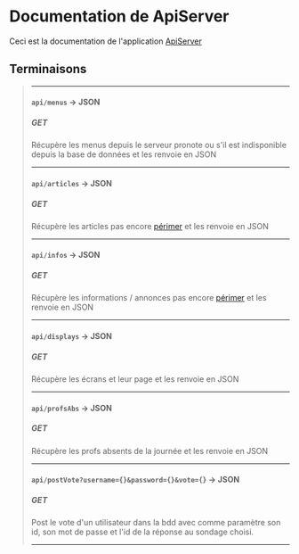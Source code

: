 # Documentation de ApiServer
Ceci est la documentation de l'application [ApiServer](../servers.md#apiserver)
 
## Terminaisons 
>___
>#### `api/menus` -> JSON
>##### GET
>Récupère les menus depuis le serveur pronote ou s'il est indisponible depuis la base de données et les renvoie en JSON
>___
>#### `api/articles` -> JSON
>##### GET
>Récupère les articles pas encore [périmer](../user.md#une-date-de-péremption) et les renvoie en JSON
>___
>#### `api/infos` -> JSON
>##### GET
>Récupère les informations / annonces pas encore [périmer](../user.md#une-date-de-péremption) et les renvoie en JSON
>___
>#### `api/displays` -> JSON
>##### GET
>Récupère les écrans et leur page et les renvoie en JSON
>___
>#### `api/profsAbs` -> JSON
>##### GET
>Récupère les profs absents de la journée et les renvoie en JSON
>___
>#### `api/postVote?username={}&password={}&vote={}` -> JSON
>##### GET
>Post le vote d'un utilisateur dans la bdd avec comme paramètre son id, son mot de passe et l'id de la réponse au sondage choisi.
>___
